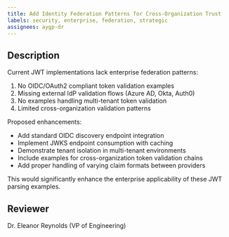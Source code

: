 ```yaml
---
title: Add Identity Federation Patterns for Cross-Organization Trust
labels: security, enterprise, federation, strategic
assignees: aygp-dr
---
```


## Description
Current JWT implementations lack enterprise federation patterns:

1. No OIDC/OAuth2 compliant token validation examples
2. Missing external IdP validation flows (Azure AD, Okta, Auth0)
3. No examples handling multi-tenant token validation
4. Limited cross-organization validation patterns

Proposed enhancements:
- Add standard OIDC discovery endpoint integration
- Implement JWKS endpoint consumption with caching
- Demonstrate tenant isolation in multi-tenant environments
- Include examples for cross-organization token validation chains
- Add proper handling of varying claim formats between providers

This would significantly enhance the enterprise applicability of these JWT parsing examples.

## Reviewer
Dr. Eleanor Reynolds (VP of Engineering)